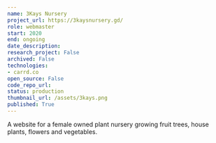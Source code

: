 ```yaml
---
name: 3Kays Nursery
project_url: https://3kaysnursery.gd/
role: webmaster
start: 2020
end: ongoing
date_description: 
research_project: False
archived: False
technologies: 
- carrd.co
open_source: False
code_repo_url: 
status: production
thumbnail_url: /assets/3kays.png
published: True
---
```

A website for a female owned plant nursery growing fruit trees, house plants, flowers and vegetables.
